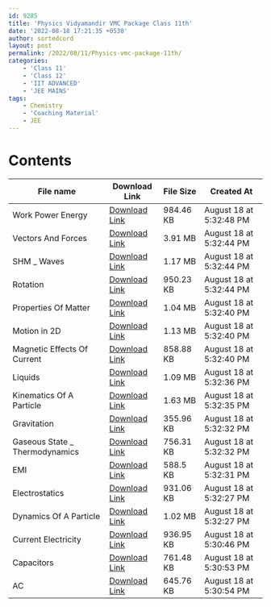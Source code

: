 ```yaml
---
id: 9285
title: 'Physics Vidyamandir VMC Package Class 11th'
date: '2022-08-18 17:21:35 +0530'
author: sortedcord
layout: post
permalink: /2022/08/11/Physics-vmc-package-11th/
categories:
    - 'Class 11'
    - 'Class 12'
    - 'IIT ADVANCED'
    - 'JEE MAINS'
tags:
    - Chemistry
    - 'Coaching Material'
    - JEE
---
```


# Contents

| File name                      | Download Link                              | File Size | Created At              |
|--------------------------------|--------------------------------------------|-----------|-------------------------|
| Work Power Energy              | [Download Link](https://shorturl.at/bOQY2) | 984.46 KB | August 18 at 5:32:48 PM |
| Vectors And Forces             | [Download Link](https://shorturl.at/AFZ78) | 3.91 MB   | August 18 at 5:32:44 PM |
| SHM _ Waves                    | [Download Link](https://shorturl.at/abdju) | 1.17 MB   | August 18 at 5:32:44 PM |
| Rotation                       | [Download Link](https://shorturl.at/loW36) | 950.23 KB | August 18 at 5:32:44 PM |
| Properties Of Matter           | [Download Link](https://shorturl.at/fG034) | 1.04 MB   | August 18 at 5:32:40 PM |
| Motion in 2D                   | [Download Link](https://shorturl.at/aMRUV) | 1.13 MB   | August 18 at 5:32:40 PM |
| Magnetic Effects Of Current    | [Download Link](https://shorturl.at/giqw1) | 858.88 KB | August 18 at 5:32:40 PM |
| Liquids                        | [Download Link](https://shorturl.at/GISW5) | 1.09 MB   | August 18 at 5:32:36 PM |
| Kinematics Of A Particle       | [Download Link](https://shorturl.at/AEKMX) | 1.63 MB   | August 18 at 5:32:35 PM |
| Gravitation                    | [Download Link](https://shorturl.at/adlNS) | 355.96 KB | August 18 at 5:32:32 PM |
| Gaseous State _ Thermodynamics | [Download Link](https://shorturl.at/HJMOZ) | 756.31 KB | August 18 at 5:32:32 PM |
| EMI                            | [Download Link](https://shorturl.at/djqtx) | 588.5 KB  | August 18 at 5:32:31 PM |
| Electrostatics                 | [Download Link](https://shorturl.at/ckoqs) | 931.06 KB | August 18 at 5:32:27 PM |
| Dynamics Of A Particle         | [Download Link](https://shorturl.at/bmpu8) | 1.02 MB   | August 18 at 5:32:27 PM |
| Current Electricity            | [Download Link](https://shorturl.at/cdoV8) | 936.95 KB | August 18 at 5:30:46 PM |
| Capacitors                     | [Download Link](https://shorturl.at/cfiz2) | 761.48 KB | August 18 at 5:30:53 PM |
| AC                             | [Download Link](https://shorturl.at/crxZ7) | 645.76 KB | August 18 at 5:30:54 PM |

